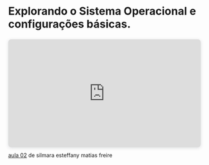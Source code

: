 # Explorando o Sistema Operacional e configurações básicas.



<div style="position: relative; width: 100%; height: 0; padding-top: 56.2500%;
 padding-bottom: 0; box-shadow: 0 2px 8px 0 rgba(63,69,81,0.16); margin-top: 1.6em; margin-bottom: 0.9em; overflow: hidden;
 border-radius: 8px; will-change: transform;">
  <iframe loading="lazy" style="position: absolute; width: 100%; height: 100%; top: 0; left: 0; border: none; padding: 0;margin: 0;"
    src="https://www.canva.com/design/DAGQ8VHG_Mk/UUBGdXVG3BF3l7a2eORVhQ/view?embed" allowfullscreen="allowfullscreen" allow="fullscreen">
  </iframe>
</div>
<a href="https:&#x2F;&#x2F;www.canva.com&#x2F;design&#x2F;DAGQ8VHG_Mk&#x2F;UUBGdXVG3BF3l7a2eORVhQ&#x2F;view?utm_content=DAGQ8VHG_Mk&amp;utm_campaign=designshare&amp;utm_medium=embeds&amp;utm_source=link" target="_blank" rel="noopener">aula 02</a> de silmara esteffany matias freire